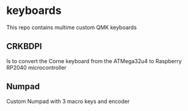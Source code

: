 # keyboards

This repo contains multime custom QMK keyboards

## CRKBDPI

Is to convert the Corne keyboard from the ATMega32u4 to Raspberry RP2040 microcontroller

## Numpad

Custom Numpad with 3 macro keys and encoder
